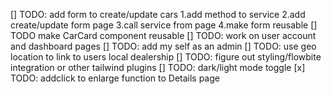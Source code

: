[] TODO: add form to create/update cars
    1.add method to service 
    2.add create/update form page
    3.call service from page
    4.make form reusable 
[] TODO make CarCard component reusable
[] TODO: work on user account and dashboard pages
[] TODO: add my self as an admin
[] TODO: use geo location to link to users local dealership
[] TODO: figure out styling/flowbite integration or other tailwind plugins
[] TODO: dark/light mode toggle
[x] TODO: addclick to enlarge function to Details page
